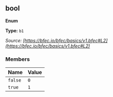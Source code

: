 
<!--
 THIS FILE WAS AUTOMATICALLY GENERATED
 2022-04-23T06:34:43.132Z
-->

## bool

**Enum**

**Type:** <code>b1</code>

_Source: [https://bfec.io/bfec/basics/v1.bfec#L2](https://bfec.io/bfec/basics/v1.bfec#L2)_



### Members

| Name | Value |
|------|-------|
| <code>false</code> | <code>0</code> |
| <code>true</code> | <code>1</code> |
